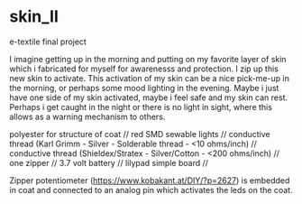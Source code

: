 # skin_II
e-textile final project

I imagine getting up in the morning and putting on my favorite layer of skin which i fabricated for myself for awarenesss and protection. I zip up this new skin to activate. This activation of my skin can be a nice pick-me-up in the morning, or perhaps some mood lighting in the evening. Maybe i just have one side of my skin activated, maybe i feel safe and my skin can rest. Perhaps i get caught in the night or there is no light in sight, where this allows as a warning mechanism to others.

polyester for structure of coat // 
red SMD sewable lights // 
conductive thread (Karl Grimm - Silver - Solderable thread - <10 ohms/inch) // 
conductive thread (Shieldex/Stratex - Silver/Cotton - <200 ohms/inch) // 
one zipper // 
3.7 volt battery // 
lilypad simple board // 

Zipper potentiometer (https://www.kobakant.at/DIY/?p=2627) is embedded in coat and connected to an analog pin which activates the leds on the coat. 
